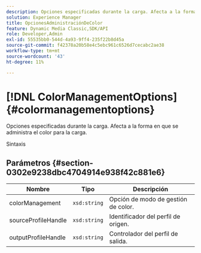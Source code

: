 ```yaml
---
description: Opciones especificadas durante la carga. Afecta a la forma en que se administra el color para la carga.
solution: Experience Manager
title: OpcionesAdministraciónDeColor
feature: Dynamic Media Classic,SDK/API
role: Developer,Admin
exl-id: 55535bb0-544d-4a93-9ff4-235f22b8d45a
source-git-commit: f42378a20b58e4c5ebc961c6526d7cecabc2ae38
workflow-type: tm+mt
source-wordcount: '43'
ht-degree: 11%

---
```


# [!DNL ColorManagementOptions]{#colormanagementoptions}

Opciones especificadas durante la carga. Afecta a la forma en que se administra el color para la carga.

Sintaxis

## Parámetros {#section-0302e9238dbc4704914e938f42c881e6}

| Nombre | Tipo | Descripción |
|---|---|---|
| colorManagement | `xsd:string` | Opción de modo de gestión de color. |
| sourceProfileHandle | `xsd:string` | Identificador del perfil de origen. |
| outputProfileHandle | `xsd:string` | Controlador del perfil de salida. |

